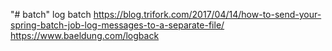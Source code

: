 "# batch" 
log batch
https://blog.trifork.com/2017/04/14/how-to-send-your-spring-batch-job-log-messages-to-a-separate-file/
https://www.baeldung.com/logback